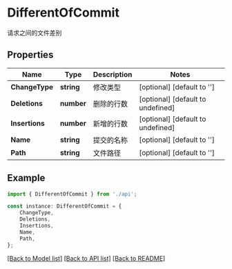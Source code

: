 # DifferentOfCommit

请求之间的文件差别

## Properties

Name | Type | Description | Notes
------------ | ------------- | ------------- | -------------
**ChangeType** | **string** | 修改类型 | [optional] [default to '']
**Deletions** | **number** | 删除的行数 | [optional] [default to undefined]
**Insertions** | **number** | 新增的行数 | [optional] [default to undefined]
**Name** | **string** | 提交的名称 | [optional] [default to '']
**Path** | **string** | 文件路径 | [optional] [default to '']

## Example

```typescript
import { DifferentOfCommit } from './api';

const instance: DifferentOfCommit = {
    ChangeType,
    Deletions,
    Insertions,
    Name,
    Path,
};
```

[[Back to Model list]](../README.md#documentation-for-models) [[Back to API list]](../README.md#documentation-for-api-endpoints) [[Back to README]](../README.md)
